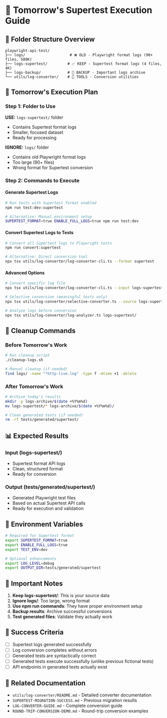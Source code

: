 # 🚀 Tomorrow's Supertest Execution Guide

## 📁 Folder Structure Overview

```
playwright-api-test/
├── logs/                    # ❌ OLD - Playwright format logs (90+ files, 580K)
├── logs-supertest/         # ✅ KEEP - Supertest format logs (4 files, 4K)
├── logs-backup/            # 💾 BACKUP - Important logs archive
└── utils/log-converter/    # 🔧 TOOLS - Conversion utilities
```

## 🎯 Tomorrow's Execution Plan

### Step 1: Folder to Use
**USE:** `logs-supertest/` folder
- Contains Supertest format logs
- Smaller, focused dataset
- Ready for processing

**IGNORE:** `logs/` folder
- Contains old Playwright format logs
- Too large (90+ files)
- Wrong format for Supertest conversion

### Step 2: Commands to Execute

#### Generate Supertest Logs
```bash
# Run tests with Supertest format enabled
npm run test:dev:supertest

# Alternative: Manual environment setup
SUPERTEST_FORMAT=true ENABLE_FULL_LOGS=true npm run test:dev
```

#### Convert Supertest Logs to Tests
```bash
# Convert all Supertest logs to Playwright tests
npm run convert:supertest

# Alternative: Direct conversion tool
npx tsx utils/log-converter/log-converter-cli.ts --format supertest
```

#### Advanced Options
```bash
# Convert specific log file
npx tsx utils/log-converter/log-converter-cli.ts --input logs-supertest/iblogin_sample.log --format supertest

# Selective conversion (meaningful tests only)
npx tsx utils/log-converter/selective-converter.ts --source logs-supertest/

# Analyze logs before conversion
npx tsx utils/log-converter/log-analyzer.ts logs-supertest/
```

## 🧹 Cleanup Commands

### Before Tomorrow's Work
```bash
# Run cleanup script
./cleanup-logs.sh

# Manual cleanup (if needed)
find logs/ -name "*http-live.log" -type f -mtime +1 -delete
```

### After Tomorrow's Work
```bash
# Archive today's results
mkdir -p logs-archive/$(date +%Y%m%d)
mv logs-supertest/* logs-archive/$(date +%Y%m%d)/

# Clean generated tests (if needed)
rm -rf tests/generated/supertest/
```

## 📊 Expected Results

### Input (logs-supertest/)
- Supertest format API logs
- Clean, structured format
- Ready for conversion

### Output (tests/generated/supertest/)
- Generated Playwright test files
- Based on actual Supertest API calls
- Ready for execution and validation

## 🔧 Environment Variables

```bash
# Required for Supertest format
export SUPERTEST_FORMAT=true
export ENABLE_FULL_LOGS=true
export TEST_ENV=dev

# Optional enhancements
export LOG_LEVEL=debug
export OUTPUT_DIR=tests/generated/supertest
```

## 🚨 Important Notes

1. **Keep logs-supertest/**: This is your source data
2. **Ignore logs/**: Too large, wrong format
3. **Use npm run commands**: They have proper environment setup
4. **Backup results**: Archive successful conversions
5. **Test generated files**: Validate they actually work

## 📝 Success Criteria

- [ ] Supertest logs generated successfully
- [ ] Log conversion completes without errors
- [ ] Generated tests are syntactically correct
- [ ] Generated tests execute successfully (unlike previous fictional tests)
- [ ] API endpoints in generated tests actually exist

## 🔗 Related Documentation

- `utils/log-converter/README.md` - Detailed converter documentation
- `SUPERTEST-MIGRATION-SUCCESS.md` - Previous migration results
- `LOG-CONVERTER-GUIDE.md` - Complete conversion guide
- `ROUND-TRIP-CONVERSION-DEMO.md` - Round-trip conversion examples
